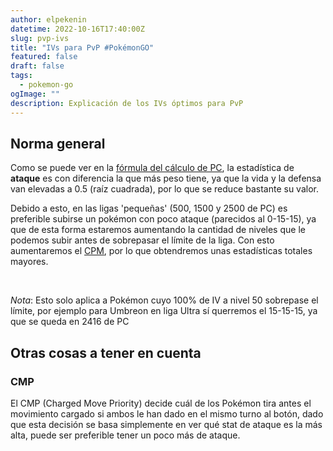 ```yaml
---
author: elpekenin
datetime: 2022-10-16T17:40:00Z
slug: pvp-ivs
title: "IVs para PvP #PokémonGO"
featured: false
draft: false
tags:
  - pokemon-go
ogImage: ""
description: Explicación de los IVs óptimos para PvP
---
```


## Norma general
Como se puede ver en la [fórmula del cálculo de PC](/posts/pokemon-stat-mechanics.html#c%C3%A1lculo-del-pc-de-un-pok%C3%A9mon), la estadística de **ataque** es con diferencia la que más peso tiene, ya que la vida y la defensa van elevadas a 0.5 (raíz cuadrada), por lo que se reduce bastante su valor.

Debido a esto, en las ligas 'pequeñas' (500, 1500 y 2500 de PC) es preferible subirse un pokémon con poco ataque (parecidos al 0-15-15), ya que de esta forma estaremos aumentando la cantidad de niveles que le podemos subir antes de sobrepasar el límite de la liga. Con esto aumentaremos el [CPM](https://elpekenin.dev/posts/pokemon-stat-mechanics.html#c%C3%A1lculo-de-estad%C3%ADsticas-reales), por lo que obtendremos unas estadísticas totales mayores.

<br />

*Nota*: Esto solo aplica a Pokémon cuyo 100% de IV a nivel 50 sobrepase el límite, por ejemplo para Umbreon en liga Ultra sí querremos el 15-15-15, ya que se queda en 2416 de PC

## Otras cosas a tener en cuenta
### CMP
El CMP (Charged Move Priority) decide cuál de los Pokémon tira antes el movimiento cargado si ambos le han dado en el mismo turno al botón, dado que esta decisión se basa simplemente en ver qué stat de ataque es la más alta, puede ser preferible tener un poco más de ataque.

<!-- TODO
### Break/bulkpoints
-->